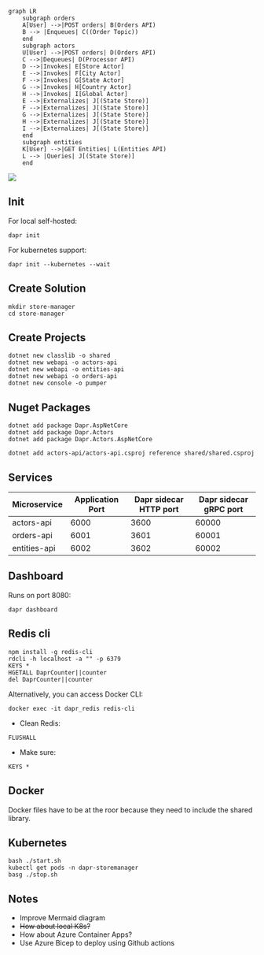```mermaid
graph LR
    subgraph orders
    A[User] -->|POST orders| B(Orders API)
    B --> |Enqueues| C((Order Topic)) 
    end
    subgraph actors
    U[User] -->|POST orders| D(Orders API)
    C -->|Dequeues| D(Processor API)
    D -->|Invokes| E[Store Actor]
    E -->|Invokes| F[City Actor]
    F -->|Invokes| G[State Actor]
    G -->|Invokes| H[Country Actor]
    H -->|Invokes| I[Global Actor]
    E -->|Externalizes| J[(State Store)] 
    F -->|Externalizes| J[(State Store)]
    G -->|Externalizes| J[(State Store)]
    H -->|Externalizes| J[(State Store)]
    I -->|Externalizes| J[(State Store)]    
    end
    subgraph entities
    K[User] -->|GET Entities| L(Entities API)
    L --> |Queries| J[(State Store)]
    end
```

[![](https://mermaid.ink/img/eyJjb2RlIjoiZ3JhcGggTFJcbiAgICBzdWJncmFwaCBvcmRlcnNcbiAgICBBW1VzZXJdIC0tPnxQT1NUIG9yZGVyc3wgQihPcmRlcnMgQVBJKVxuICAgIEIgLS0-IHxFbnF1ZXVlc3wgQygoT3JkZXIgVG9waWMpKSBcbiAgICBlbmRcbiAgICBzdWJncmFwaCBhY3RvcnNcbiAgICBVW1VzZXJdIC0tPnxQT1NUIG9yZGVyc3wgRChPcmRlcnMgQVBJKVxuICAgIEMgLS0-fERlcXVldWVzfCBEKFByb2Nlc3NvciBBUEkpXG4gICAgRCAtLT58SW52b2tlc3wgRVtTdG9yZSBBY3Rvcl1cbiAgICBFIC0tPnxJbnZva2VzfCBGW0NpdHkgQWN0b3JdXG4gICAgRiAtLT58SW52b2tlc3wgR1tTdGF0ZSBBY3Rvcl1cbiAgICBHIC0tPnxJbnZva2VzfCBIW0NvdW50cnkgQWN0b3JdXG4gICAgSCAtLT58SW52b2tlc3wgSVtHbG9iYWwgQWN0b3JdXG4gICAgRSAtLT58RXh0ZXJuYWxpemVzfCBKWyhTdGF0ZSBTdG9yZSldIFxuICAgIEYgLS0-fEV4dGVybmFsaXplc3wgSlsoU3RhdGUgU3RvcmUpXVxuICAgIEcgLS0-fEV4dGVybmFsaXplc3wgSlsoU3RhdGUgU3RvcmUpXVxuICAgIEggLS0-fEV4dGVybmFsaXplc3wgSlsoU3RhdGUgU3RvcmUpXVxuICAgIEkgLS0-fEV4dGVybmFsaXplc3wgSlsoU3RhdGUgU3RvcmUpXSAgICBcbiAgICBlbmRcbiAgICBzdWJncmFwaCBlbnRpdGllc1xuICAgIEtbVXNlcl0gLS0-fEdFVCBFbnRpdGllc3wgTChFbnRpdGllcyBBUEkpXG4gICAgTCAtLT4gfFF1ZXJpZXN8IEpbKFN0YXRlIFN0b3JlKV1cbiAgICBlbmRcbiIsIm1lcm1haWQiOnsidGhlbWUiOiJkZWZhdWx0In0sInVwZGF0ZUVkaXRvciI6ZmFsc2UsImF1dG9TeW5jIjp0cnVlLCJ1cGRhdGVEaWFncmFtIjpmYWxzZX0)](https://mermaid-js.github.io/mermaid-live-editor/edit#eyJjb2RlIjoiZ3JhcGggTFJcbiAgICBzdWJncmFwaCBvcmRlcnNcbiAgICBBW1VzZXJdIC0tPnxQT1NUIG9yZGVyc3wgQihPcmRlcnMgQVBJKVxuICAgIEIgLS0-IHxFbnF1ZXVlc3wgQygoT3JkZXIgVG9waWMpKSBcbiAgICBlbmRcbiAgICBzdWJncmFwaCBhY3RvcnNcbiAgICBVW1VzZXJdIC0tPnxQT1NUIG9yZGVyc3wgRChPcmRlcnMgQVBJKVxuICAgIEMgLS0-fERlcXVldWVzfCBEKFByb2Nlc3NvciBBUEkpXG4gICAgRCAtLT58SW52b2tlc3wgRVtTdG9yZSBBY3Rvcl1cbiAgICBFIC0tPnxJbnZva2VzfCBGW0NpdHkgQWN0b3JdXG4gICAgRiAtLT58SW52b2tlc3wgR1tTdGF0ZSBBY3Rvcl1cbiAgICBHIC0tPnxJbnZva2VzfCBIW0NvdW50cnkgQWN0b3JdXG4gICAgSCAtLT58SW52b2tlc3wgSVtHbG9iYWwgQWN0b3JdXG4gICAgRSAtLT58RXh0ZXJuYWxpemVzfCBKWyhTdGF0ZSBTdG9yZSldIFxuICAgIEYgLS0-fEV4dGVybmFsaXplc3wgSlsoU3RhdGUgU3RvcmUpXVxuICAgIEcgLS0-fEV4dGVybmFsaXplc3wgSlsoU3RhdGUgU3RvcmUpXVxuICAgIEggLS0-fEV4dGVybmFsaXplc3wgSlsoU3RhdGUgU3RvcmUpXVxuICAgIEkgLS0-fEV4dGVybmFsaXplc3wgSlsoU3RhdGUgU3RvcmUpXSAgICBcbiAgICBlbmRcbiAgICBzdWJncmFwaCBlbnRpdGllc1xuICAgIEtbVXNlcl0gLS0-fEdFVCBFbnRpdGllc3wgTChFbnRpdGllcyBBUEkpXG4gICAgTCAtLT4gfFF1ZXJpZXN8IEpbKFN0YXRlIFN0b3JlKV1cbiAgICBlbmRcbiIsIm1lcm1haWQiOiJ7XG4gIFwidGhlbWVcIjogXCJkZWZhdWx0XCJcbn0iLCJ1cGRhdGVFZGl0b3IiOmZhbHNlLCJhdXRvU3luYyI6dHJ1ZSwidXBkYXRlRGlhZ3JhbSI6ZmFsc2V9)

## Init

For local self-hosted:
```
dapr init
```

For kubernetes support:

```
dapr init --kubernetes --wait
```

## Create Solution

```
mkdir store-manager
cd store-manager
```

## Create Projects

```
dotnet new classlib -o shared
dotnet new webapi -o actors-api
dotnet new webapi -o entities-api
dotnet new webapi -o orders-api
dotnet new console -o pumper
```

## Nuget Packages

```
dotnet add package Dapr.AspNetCore
dotnet add package Dapr.Actors
dotnet add package Dapr.Actors.AspNetCore
```

```
dotnet add actors-api/actors-api.csproj reference shared/shared.csproj
```

## Services

| Microservice | Application Port | Dapr sidecar HTTP port | Dapr sidecar gRPC port |
| --- | --- | --- | --- |
| actors-api | 6000 | 3600 | 60000 |
| orders-api | 6001 | 3601 | 60001 |
| entities-api | 6002 | 3602 | 60002 |

## Dashboard

Runs on port 8080:

```
dapr dashboard 
```

## Redis cli

```
npm install -g redis-cli
rdcli -h localhost -a "" -p 6379
KEYS *
HGETALL DaprCounter||counter
del DaprCounter||counter
```
Alternatively, you can access Docker CLI:

```
docker exec -it dapr_redis redis-cli
```

- Clean Redis: 
```
FLUSHALL
```

- Make sure:
```
KEYS *
```

## Docker

Docker files have to be at the roor because they need to include the shared library.

## Kubernetes

```
bash ./start.sh
kubectl get pods -n dapr-storemanager
basg ./stop.sh
```

## Notes
- Improve Mermaid diagram
- ~~How about local K8s?~~
- How about Azure Container Apps?
- Use Azure Bicep to deploy using Github actions

